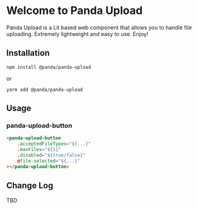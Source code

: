 # Welcome to Panda Upload
Panda Upload is a Lit based web component that allows you to handle file uploading. Extremely lightweight and easy to use.
Enjoy!

## Installation
```npm install @panda/panda-upload```

or 

```yarm add @panda/panda-upload```

## Usage

### panda-upload-button
```html
<panda-upload-button
	.acceptedFileTypes="${...}"
	.maxFiles="${1}"
	.disabled="${true/false}"
	@file-selected="${...}"
></panda-upload-button>
```

## Change Log

TBD
